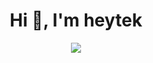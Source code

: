 <h1 align="center">Hi 👋, I'm heytek</h1>

<div align='center'>
  <img src="https://lanyard.cnrad.dev/api/303560706211708929?bg=1f1f1f&borderRadius=10px&animated=false" />  
</div>


